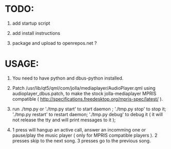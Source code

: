 TODO:
=======

1) add startup script

2) add install instructions

3) package and upload to openrepos.net ?


USAGE:
======

1) You need to have python and dbus-python installed.

2) Patch /usr/lib/qt5/qml/com/jolla/mediaplayer/AudioPlayer.qml using audioplayer_dbus.patch, to make the stock jolla-mediaplayer MPRIS compatible ( http://specifications.freedesktop.org/mpris-spec/latest/ ). 

3) run ./tmp.py or './tmp.py start' to start daemon ; './tmp.py stop' to stop it; './tmp.py restart' to restart daemon;  './tmp.py debug' to debug it ( it will not release the tty and will print messages to it );  

4) 1 press will hangup an active call, answer an incomming one or pause/play the music player ( only for MPRIS compatible players ). 2 presses skip to the next song. 3 presses go to the previous song.
